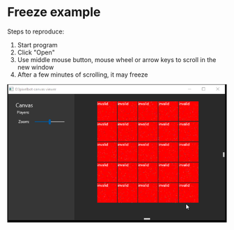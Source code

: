 # Freeze example

Steps to reproduce:

1. Start program
2. Click "Open"
3. Use middle mouse button, mouse wheel or arrow keys to scroll in the new window
4. After a few minutes of scrolling, it may freeze

![There should be an animation here](screenshots/freeze.png)
